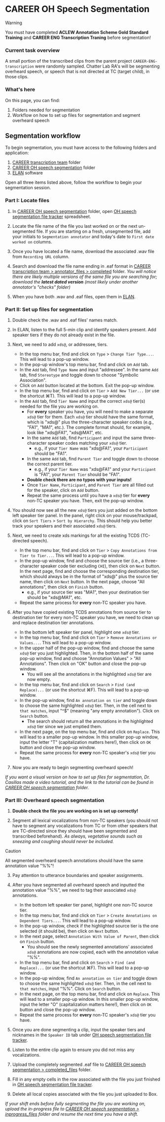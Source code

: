 # CAREER OH Speech Segmentation

> [!WARNING]
> You must have completed **ACLEW Annotation Scheme Gold Standard Training** and **CAREER ENG Transcription Traning** before segmentation!

### Current task overview

A small portion of the transcribed clips from the parent project `CAREER-ENG-transcription` were randomly sampled. Chatter Lab RA's will be segmenting overheard speech, or speech that is not directed at TC (target child), in those clips.

### What's here

On this page, you can find:

1. Folders needed for segmentation
2. Workflow on how to set up files for segmentation and segment overheard speech

## Segmentation workflow

To begin segmentation, you must have access to the following folders and application:

1. [CAREER transcription team](https://uchicago.app.box.com/folder/198109383319) folder
2. [CAREER OH speech segmentation](https://uchicago.app.box.com/folder/346086493250) folder
3. [ELAN](https://archive.mpi.nl/tla/elan/download) software

Open all three items listed above, follow the workflow to begin your segmentation session.

### Part I: Locate files

1. In [CAREER OH speech segmentation](https://uchicago.app.box.com/folder/346086493250) folder, open [OH speech segmentation file tracker](https://uchicago.app.box.com/file/2017072696161) spreadsheet.

2. Locate the file name of the file you last worked on or the next un-segmented file. If you are starting on a fresh, unsegmented file, add your initials to `Segmentation annotator` and today's date to `First date worked on` columns.

3. Once you have located a file name, download the associated .wav file from `Recording URL` column.

4. Search and download the file name ending in .eaf format in [CAREER transcription team > annotator_files > completed](https://uchicago.app.box.com/folder/199422689005) folder. *You will notice there are likely multiple versions of the same file you are searching for; download the ***latest dated version*** (most likely under another annotator's "checks" folder)*

5. When you have both .wav and .eaf files, open them in [ELAN](https://archive.mpi.nl/tla/elan/download).

### Part II: Set up files for segmentation

1. Double check the .wav and .eaf files' names match.

2. In ELAN, listen to the full 5-min clip and identify speakers present. Add speaker tiers if they do not already exist in the file.

3. Next, we need to add `xds@`, or addressee, tiers.
    
    - In the top menu bar, find and click on `Type` > `Change Tier Type...`. This will lead to a pop-up window.
    - In the pop-up window's top menu bar, find and click on `Add` tab.
    - In the `Add` tab, find `Type Name` and input "addressee". In the same `Add` tab, find `Stereotype` and toggle down to choose "Symbolic Association".
    - Click on `Add` button located at the bottom. Exit the pop-up window.
    - In the top menu bar, find and click on `Tier` > `Add New Tier...` (or use the shortcut ⌘T). This will lead to a pop-up window.
    - In the `Add` tab, find `Tier Name` and input the correct `xds@` tier(s) needed for the file you are working on.
      - For **every** speaker you have, you will need to make a separate `xds@` tier for them. Each `xds@` tier should have the same format, which is "xds@" plus the three-character speaker codes (e.g., "FA1", "MA1", etc.). The complete format should, for example, look like "xds@FA1", "xds@MA1", etc.
      - In the same `Add` tab, find `Participant` and input the same three-character speaker codes matching your `xds@` tier.
        - e.g., if your `Tier Name` was "xds@FA1", your `Participant` should be "FA1".
      - In the same `Add` tab, find `Parent Tier` and toggle down to choose the correct parent tier.
        - e.g., if your `Tier Name` was "xds@FA1" and your `Participant` is "FA1", your `Parent Tier` should be "FA1".
      - **Double check there are no typos with your inputs!**
      - Once `Tier Name`, `Participant`, and `Parent Tier` are all filled out for the speaker, click on `Add` button.
      - Repeat the same process until you have a `xds@` tier for **every** non-TC speaker you have. Then, exit the pop-up window.
        
4. You should now see all the new `xds@` tiers you just added on the bottom left speaker tier panel. In the panel, right click on your mouse/trackpad, click on `Sort Tiers` > `Sort by Hierarchy`. This should help you better track your speakers and their associated `xds@` tiers.

5. Next, we need to create xds markings for all the existing TCDS (TC-directed speech).
    
    - In the top menu bar, find and click on `Tier` > `Copy Annotations from Tier to Tier...`. This will lead to a pop-up window.
    - In the pop-up window, find and choose the source tier (i.e., a three-character speaker code tier excluding `CHI`), then click on `Next` button. In the next page, find and choose the corresponding destination tier, which should always be in the format of "xds@" plus the source tier name, then click on `Next` button. In the next page, choose "All annotations", then click on `Finish` button.
      - e.g., if your source tier was "MA1", then your destination tier should be "xds@MA1", etc.
    - Repeat the same process for **every** non-TC speaker you have.
      
6. After you have copied existing TCDS annotations from source tier to destination tier for every non-TC speaker you have, we need to clean up and replace destination tier annotations.
    
    - In the bottom left speaker tier panel, highlight one `xds@` tier.
    - In the top menu bar, find and click on `Tier` > `Remove Annotations or Values...`. This will lead to a pop-up window.
    - In the upper half of the pop-up window, find and choose the same `xds@` tier you just highlighted. Then, in the bottom half of the same pop-up window, find and choose "Annotation Values" > "All Annotations". Then click on "OK" button and close the pop-up window.
      - You will see all the annotations in the highlighted `xds@` tier are now empty.
    - In the top menu bar, find and click on `Search` > `Find (and Replace)...` (or use the shortcut ⌘F). This will lead to a pop-up window.
    - In the pop-up window, find `An annotation on tier` and toggle down to choose the same highlighted `xds@` tier. Then, in the cell next to `that matches`, input "^$" (meaning "any empty annotation"). Click on `Search` button. 
      - The search should return all the annotations in the highlighted `xds@` tier since we just emptied them.
    - In the next page, on the top menu bar, find and click on `Replace`. This will lead to a smaller pop-up window. In this smaller pop-up window, input the letter "T" (capitalization matters here!), then click on `OK` button and close the pop-up window.
    - Repeat the same process for **every** non-TC speaker's `xds@` tier you have.
      
7. Now you are ready to begin segmenting overheard speech!

*If you want a visual version on how to set up files for segmentation, Dr. Casillas made a video tutorial, and the link to the tutorial can be found in [CAREER OH speech segmentation](https://uchicago.app.box.com/folder/346086493250) folder.*

### Part III: Overheard speech segmentation

1. **Double check the file you are working on is set up correctly!**

2. Segment all lexical vocalizations from non-TC speakers (you should not have to segment any vocalizations from TC or from other speakers that are TC-directed since they should have been segmented and transcribed beforehand). *As always, vegetative sounds such as sneezing and coughing should never be included.*

> [!CAUTION]
> All segmented overheard speech annotations should have the same annotation value "%%"!

3. Pay attention to utterance boundaries and speaker assignments.

4. After you have segmented all overheard speech and inputted the annotation value "%%", we need to tag their associated `xds@` annotations.

    - In the bottom left speaker tier panel, highlight one non-TC source tier.
    - In the top menu bar, find and click on `Tier` > `Create Annotations on Dependent Tiers...`. This will lead to a pop-up window.
    - In the pop-up window, check if the highlighted source tier is the one selected (it should be), then click on `Next` button.
    - In the next page, select `Annotation With Value of Parent`, then click on `Finish` button.
      - You should see the newly segmented annotations' associated `xds@` annotations are now copied, each with the annotation value "%%".
    - In the top menu bar, find and click on `Search` > `Find (and Replace)...` (or use the shortcut ⌘F). This will lead to a pop-up window.
    - In the pop-up window, find `An annotation on tier` and toggle down to choose the same highlighted `xds@` tier. Then, in the cell next to `that matches`, input "%%". Click on `Search` button. 
    - In the next page, on the top menu bar, find and click on `Replace`. This will lead to a smaller pop-up window. In this smaller pop-up window, input the letter "O" (capitalization matters here!), then click on `OK` button and close the pop-up window.
    - Repeat the same process for **every** non-TC speaker's `xds@` tier you have.
      
5. Once you are done segmenting a clip, input the speaker tiers and nicknames in the `Speaker ID` tab under [OH speech segmentation file tracker](https://uchicago.app.box.com/file/2017072696161).

6. Listen to the entire clip again to ensure you did not miss any vocalizations.

7. Upload the completely segmented .eaf file to [CAREER OH speech segmentation > completed_files](https://uchicago.app.box.com/folder/347024015997) folder.

8. Fill in any empty cells in the row associated with the file you just finished in [OH speech segmentation file tracker](https://uchicago.app.box.com/file/2017072696161).

9. Delete all local copies associated with the file you just uploaded to Box.

*If your shift ends before fully segmenting the file you are working on, upload the in-progress file to [CAREER OH speech segmentation > inprogress_files](https://uchicago.app.box.com/folder/347025323995) folder and resume the next time you have a shift.*
